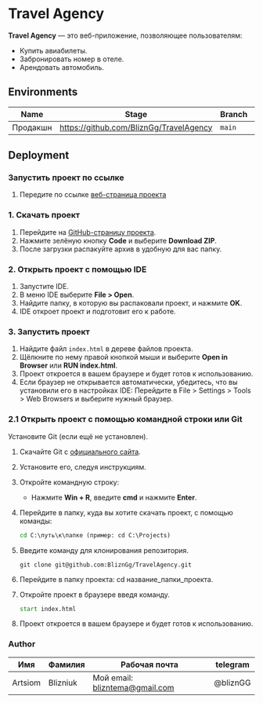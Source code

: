 # Travel Agency 
**Travel Agency** — это веб-приложение, позволяющее пользователям:
- Купить авиабилеты.
- Забронировать номер в отеле.
- Арендовать автомобиль.

## Environments

| Name     | Stage                                   | Branch   | URL                                                       |
|----------|-----------------------------------------|----------|-----------------------------------------------------------|
| Продакшн | https://github.com/BliznGg/TravelAgency |  `main`  | https://blizngg.github.io/TravelAgency                    |


## Deployment

### Запустить проект по ссылке
1. Передите по ссылке [веб-страница проекта](https://blizngg.github.io/TravelAgency/)

### 1. Скачать проект

1. Перейдите на [GitHub-страницу проекта](https://github.com/BliznGg/TravelAgency).
2. Нажмите зелёную кнопку **Code** и выберите **Download ZIP**.
3. После загрузки распакуйте архив в удобную для вас папку.

### 2. Открыть проект с помощью IDE

1. Запустите IDE.
2. В меню IDE выберите **File > Open**.
3. Найдите папку, в которую вы распаковали проект, и нажмите **OK**.
4. IDE откроет проект и подготовит его к работе.

### 3. Запустить проект

1. Найдите файл `index.html` в дереве файлов проекта.
2. Щёлкните по нему правой кнопкой мыши и выберите **Open in Browser** или **RUN index.html**.
3. Проект откроется в вашем браузере и будет готов к использованию.
4. Если браузер не открывается автоматически, убедитесь, что вы установили его в настройках IDE:
Перейдите в File > Settings > Tools > Web Browsers и выберите нужный браузер.
   
### 2.1 Открыть проект с помощью командной строки или Git
Установите Git (если ещё не установлен).
1. Скачайте Git с [официального сайта](https://git-scm.com/downloads).  
2. Установите его, следуя инструкциям. 
3. Откройте командную строку:  
   - Нажмите **Win + R**, введите **cmd** и нажмите **Enter**.  
4. Перейдите в папку, куда вы хотите скачать проект, с помощью команды:  

   ```cmd
   cd C:\путь\к\папке (пример: cd C:\Projects)
5. Введите команду для клонирования репозитория.
   
   ```сmd
   git clone git@github.com:BliznGg/TravelAgency.git
7. Перейдите в папку проекта: cd название_папки_проекта.
8. Откройте проект в браузере введя команду.
   
   ```cmd
   start index.html
10. Проект откроется в вашем браузере и будет готов к использованию.



### Author

| Имя    | Фамилия           | Рабочая почта                        | telegram                                                     |
|--------|-------------------|--------------------------------------|--------------------------------------------------------------|
Artsiom  |  Blizniuk         | Мой email: blizntema@gmail.com       | @bliznGG                                                     | 
 
